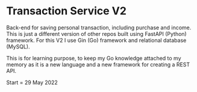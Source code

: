 # Transaction Service V2

Back-end for saving personal transaction, including purchase and income. This is just a different version of other repos built using FastAPI (Python) framework. For this V2 I use Gin (Go) framework and relational database (MySQL).

This is for learning purpose, to keep my Go knowledge attached to my memory as it is a new language and a new framework for creating a REST API.

Start = 29 May 2022

